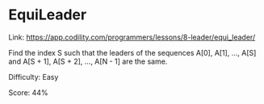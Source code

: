 # EquiLeader

Link: <https://app.codility.com/programmers/lessons/8-leader/equi_leader/>

Find the index S such that the leaders of the sequences A[0], A[1], ..., A[S] and A[S + 1], A[S + 2], ..., A[N - 1] are the same.

Difficulty: Easy

Score: 44%
